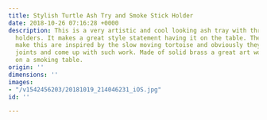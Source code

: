 ```yaml
---
title: Stylish Turtle Ash Try and Smoke Stick Holder
date: 2018-10-26 07:16:28 +0000
description: This is a very artistic and cool looking ash tray with three smoke stick
  holders. It makes a great style statement having it on the table. The artists who
  make this are inspired by the slow moving tortoise and obviously they smoke rolled
  joints and come up with such work. Made of solid brass a great art work to have
  on a smoking table.
origin: ''
dimensions: ''
images:
- "/v1542456203/20181019_214046231_iOS.jpg"
id: ''

---
```


